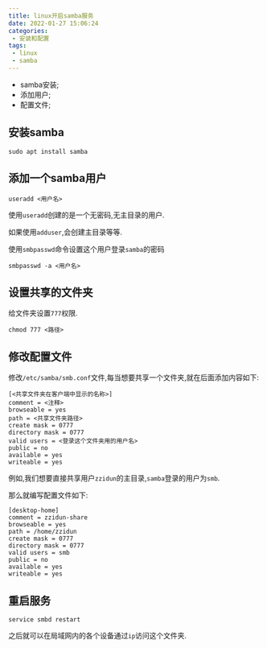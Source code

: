 ```yaml
---
title: linux开启samba服务
date: 2022-01-27 15:06:24
categories:
 - 安装和配置
tags:
 - linux
 - samba
---
```


* samba安装;
* 添加用户;
* 配置文件;

<!-- more -->

## 安装samba

```shell
sudo apt install samba
```

## 添加一个samba用户

```shell
useradd <用户名>
```

使用`useradd`创建的是一个无密码,无主目录的用户.

如果使用`adduser`,会创建主目录等等.

使用`smbpasswd`命令设置这个用户登录`samba`的密码

```shell
smbpasswd -a <用户名>
```

## 设置共享的文件夹

给文件夹设置`777`权限.

```shell
chmod 777 <路径>
```

## 修改配置文件

修改`/etc/samba/smb.conf`文件,每当想要共享一个文件夹,就在后面添加内容如下:

```shell
[<共享文件夹在客户端中显示的名称>]
comment = <注释>
browseable = yes
path = <共享文件夹路径>
create mask = 0777
directory mask = 0777
valid users = <登录这个文件夹用的用户名>
public = no
available = yes
writeable = yes
```

例如,我们想要直接共享用户`zzidun`的主目录,`samba`登录的用户为`smb`.

那么就编写配置文件如下:

```shell
[desktop-home]
comment = zzidun-share
browseable = yes
path = /home/zzidun
create mask = 0777
directory mask = 0777
valid users = smb
public = no
available = yes
writeable = yes
```

## 重启服务

```shell
service smbd restart
```

之后就可以在局域网内的各个设备通过`ip`访问这个文件夹.